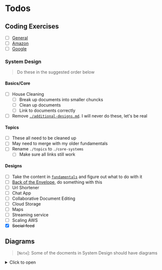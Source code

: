 # Todos
## Coding Exercises
- [ ] [General](./interview-questions/README.md#general)
- [ ] [Amazon](./interview-questions/README.md#amazon)
- [ ] [Google](./interview-questions/README.md#google)

### System Design
> Do these in the suggested order below

#### Basics/Core
- [ ] House Cleaning
  - [ ] Break up documents into smaller chuncks
  - [ ] Clean up documents
  - [ ] Link to documents correctly
- [ ] Remove [`./additional-designs.md`](system-design/basics/additional-designs.md). I will never do these, let's be real

#### Topics
- [ ] These all need to be cleaned up
- [ ] May need to merge with my older fundamentals
- [ ] Rename `./topics` to `./core-systems`
  - [ ] Make sure all links still work

#### Designs
- [ ] Take the content in [`fundamentals`](docs/system-design/basics/fundamentals.md) and figure out what to do with it
- [ ] [Back of the Envelope](docs/system-design/basics/__back-of-the-envelope.md), do something with this
- [ ] Url Shortener
- [ ] Chat App
- [ ] Collaborative Document Editing
- [ ] Cloud Storage
- [ ] Maps
- [ ] Streaming service
- [ ] Scaling AWS
- [x] ~~Social feed~~

## Diagrams
> [`Note`]: Some of the docments in System Design should have diagrams

<details>
  <summary>Click to open</summary>
  <table>
    <thead>
      <tr>
        <th><code>basics</code></th>
        <th><code>topics</code></th>
        <th><code>designs</code></th>
      </tr>
    </thead>
    <tbody>
      <tr valign="top">
        <td>
          <ul>
            <li><a href="./system-design/topics/application-layer.md">application-layer.md</a></li>
            <li><a href="./system-design/topics/asynchronism.md">asynchronism.md</a></li>
            <li><a href="./system-design/topics/availability-patterns.md">availability-patterns.md</a></li>
            <li><a href="./system-design/topics/availability-vs-consistency.md">availability-vs-consistency.md</a></li>
            <li><a href="./system-design/topics/cache.md">cache.md</a></li>
            <li><a href="./system-design/topics/communication.md">communication.md</a></li>
            <li><a href="./system-design/topics/consistency-patterns.md">consistency-patterns.md</a></li>
            <li><a href="./system-design/topics/content-delivery-network.md">content-delivery-network.md</a></li>
            <li><a href="./system-design/topics/database.md">database.md</a></li>
            <li><a href="./system-design/topics/domain-name-system.md">domain-name-system.md</a></li>
            <li><a href="./system-design/topics/fanout-service.md">fanout-service.md</a></li>
            <li><a href="./system-design/topics/latency-vs-throughput.md">latency-vs-throughput.md</a></li>
            <li><a href="./system-design/topics/load-balancer.md">load-balancer.md</a></li>
            <li><a href="./system-design/topics/performance-vs-scalability.md">performance-vs-scalability.md</a></li>
            <li><a href="./system-design/topics/reverse-proxy-web-server.md">reverse-proxy-web-server.md</a></li>
            <li><a href="./system-design/topics/security.md">security.md</a></li>
          </ul>
        </td>      
        <td>
          <ul>
            <li><a href="./system-design/basics/__back-of-the-envelope.md">__back-of-the-envelope.md</a></li>
            <li><a href="./system-design/basics/additional-designs.md">additional-designs.md</a></li>
            <li><a href="./system-design/basics/additional.md">additional.md</a></li>
            <li><a href="./system-design/basics/fundamentals.md">fundamentals.md</a></li>
            <li><a href="./system-design/basics/how-to-approach.md">how-to-approach.md</a></li>
            <li><a href="./system-design/basics/study-guide.md">study-guide.md</a></li>
          </ul>
        </td>      
        <td>
          <ul>
            <li><a href="./system-design/designs/chat-app.md">chat-app.md</a></li>
            <li><a href="./system-design/designs/cloud-storage.md">cloud-storage.md</a></li>
            <li><a href="./system-design/designs/collaborative-document-editing.md">collaborative-document-editing.md</a></li>
            <li><a href="./system-design/designs/consistent-hashing.md">consistent-hashing.md</a></li>
            <li><a href="./system-design/designs/distributed-message-queue.md">distributed-message-queue.md</a></li>
            <li><a href="./system-design/designs/infra-to-scale-to-millions.md">infra-to-scale-to-millions.md</a></li>
            <li><a href="./system-design/designs/key-value-store.md">key-value-store.md</a></li>
            <li><a href="./system-design/designs/maps.md">maps.md</a></li>
            <li><a href="./system-design/designs/proximity-service.md">proximity-service.md</a></li>
            <li><a href="./system-design/designs/rate-limiter-2.md">rate-limiter-2.md</a></li>
            <li><a href="./system-design/designs/rate-limiter.md">rate-limiter.md</a></li>
            <li><a href="./system-design/designs/scaling-aws.md">scaling-aws.md</a></li>
            <li><a href="./system-design/designs/social-feed.md">social-feed.md</a></li>
            <li><a href="./system-design/designs/streaming-service.md">streaming-service.md</a></li>
            <li><a href="./system-design/designs/typeahead.md">typeahead.md</a></li>
            <li><a href="./system-design/designs/url-shortener.md">url-shortener.md</a></li>
            <li><a href="./system-design/designs/web-crawler.md">web-crawler.md</a></li>
          </ul>
        </td>
      </tr>
    </tbody>
  </table>
</details>

